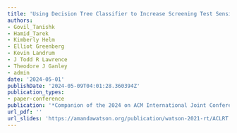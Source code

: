 ```yaml
---
title: 'Using Decision Tree Classifier to Increase Screening Test Sensitivity for the Prediction of ACL Retear'
authors:
- Govil_Tanishk  
- Hamid_Tarek
- Kimberly Helm
- Elliot Greenberg 
- Kevin Landrum 
- J Todd R Lawrence
- Theodore J Ganley
- admin
date: '2024-05-01'
publishDate: '2024-05-09T04:01:28.360394Z'
publication_types:
- paper-conference
publication: '*Companion of the 2024 on ACM International Joint Conference on Pervasive and Ubiquitous Computing(Poster @ Ubicomp)*'
url_pdf: '' 
url_slides: 'https://amandawatson.org/publication/watson-2021-rt/ACLRT.pdf'
---
```

